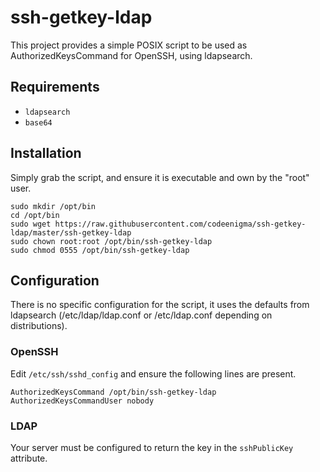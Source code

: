 # ssh-getkey-ldap
This project provides a simple POSIX script to be used as AuthorizedKeysCommand for OpenSSH, 
using ldapsearch.

## Requirements
- `ldapsearch`
- `base64`

## Installation
Simply grab the script, and ensure it is executable and own by the "root" user.
```
sudo mkdir /opt/bin
cd /opt/bin
sudo wget https://raw.githubusercontent.com/codeenigma/ssh-getkey-ldap/master/ssh-getkey-ldap
sudo chown root:root /opt/bin/ssh-getkey-ldap
sudo chmod 0555 /opt/bin/ssh-getkey-ldap
```

## Configuration
There is no specific configuration for the script, it uses the defaults from ldapsearch (/etc/ldap/ldap.conf or /etc/ldap.conf depending on distributions).
### OpenSSH
Edit `/etc/ssh/sshd_config` and ensure the following lines are present.
```
AuthorizedKeysCommand /opt/bin/ssh-getkey-ldap
AuthorizedKeysCommandUser nobody
```
### LDAP
Your server must be configured to return the key in the `sshPublicKey` attribute.
